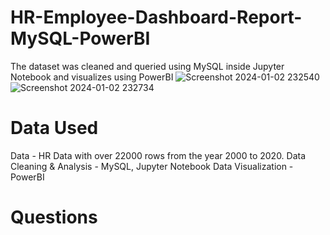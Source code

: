 # HR-Employee-Dashboard-Report-MySQL-PowerBI
The dataset was cleaned and queried using MySQL inside Jupyter Notebook and visualizes using PowerBI
![Screenshot 2024-01-02 232540](https://github.com/omkarj4299/HR-Employee-Dashboard-Report-MySQL-PowerBI/assets/120112924/fb00fc08-0861-4741-81ad-a3c43c408aaf)
![Screenshot 2024-01-02 232734](https://github.com/omkarj4299/HR-Employee-Dashboard-Report-MySQL-PowerBI/assets/120112924/86324d69-a764-4b8a-9716-072795a69e16)

# Data Used
Data - HR Data with over 22000 rows from the year 2000 to 2020.
Data Cleaning & Analysis - MySQL, Jupyter Notebook
Data Visualization - PowerBI

# Questions

